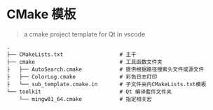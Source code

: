 # CMake 模板

> a cmake project template for Qt in vscode

```
.
├── CMakeLists.txt                  # 主干
├── cmake                           # 工具函数文件夹
├   ├── AutoSearch.cmake            # 提供根据路径搜索头文件或源文件
├   ├── ColorLog.cmake              # 彩色日志打印
├   └── sub_template.cmake.in       # 子文件夹内CMakeLists.txt模板
└── toolkit                         # Qt 编译套件文件夹
    └── mingw81_64.cmake            # 指定相关宏
```
